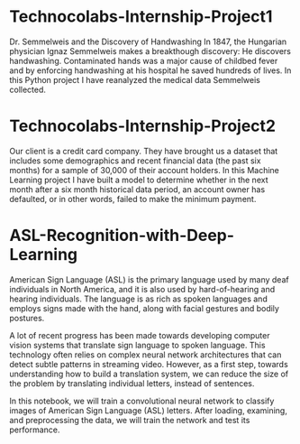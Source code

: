 # Technocolabs-Internship-Project1
Dr. Semmelweis and the Discovery of Handwashing
In 1847, the Hungarian physician Ignaz Semmelweis makes a breakthough discovery: He discovers handwashing. Contaminated hands was a major cause of childbed fever and by enforcing handwashing at his hospital he saved hundreds of lives.
In this Python project I have reanalyzed the medical data Semmelweis collected.

# Technocolabs-Internship-Project2
Our client is a credit card company. They have brought us a dataset that includes some demographics and recent financial data (the past six months) for a sample of 30,000 of their account holders.
In this Machine Learning project I have built a model to determine whether in the next month after a six month historical data period, an account owner has defaulted, or in other words, failed to make the minimum payment.

# ASL-Recognition-with-Deep-Learning
American Sign Language (ASL) is the primary language used by many deaf individuals in North America, and it is also used by hard-of-hearing and hearing individuals. The language is as rich as spoken languages and employs signs made with the hand, along with facial gestures and bodily postures.

A lot of recent progress has been made towards developing computer vision systems that translate sign language to spoken language. This technology often relies on complex neural network architectures that can detect subtle patterns in streaming video. However, as a first step, towards understanding how to build a translation system, we can reduce the size of the problem by translating individual letters, instead of sentences.

In this notebook, we will train a convolutional neural network to classify images of American Sign Language (ASL) letters. After loading, examining, and preprocessing the data, we will train the network and test its performance.
